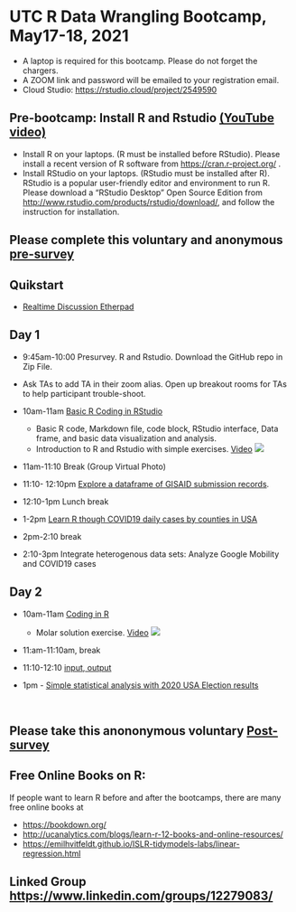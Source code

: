 # UTC R Data Wrangling Bootcamp, May17-18, 2021

* A laptop is required for this bootcamp. Please do not forget the chargers. 
* A ZOOM link and password will be emailed to your registration email. 
* Cloud Studio: https://rstudio.cloud/project/2549590 

## Pre-bootcamp: Install R and Rstudio [(YouTube video)](https://youtu.be/iGeHBlM6tSk)
* Install R on your laptops. (R must be installed before RStudio).
Please install a recent version of R software from https://cran.r-project.org/ .
* Install RStudio on your laptops. (RStudio must be installed after R).
RStudio is a popular user-friendly editor and environment to run R.
Please download a “RStudio Desktop” Open Source Edition from http://www.rstudio.com/products/rstudio/download/, and follow the instruction for installation.


## Please complete this voluntary and anonymous [pre-survey](https://forms.gle/J4JAzzxAXR3SnE7t7)

## Quikstart
* [Realtime Discussion Etherpad](https://etherpad.wikimedia.org/p/UTC-R-bootcamp2019)

## Day 1 
* 9:45am-10:00 	Presurvey. R and Rstudio. Download the GitHub repo in Zip File. 
* Ask TAs to add TA in their zoom alias. Open up breakout rooms for TAs to help participant trouble-shoot. 
* 10am-11am [Basic R Coding in RStudio](https://github.com/BDSpoke-UTC-Spelman-Tuskegee-WVU/R-coding-bootcamp/tree/master/0.Rstudio)
   * Basic R code, Markdown file, code block, RStudio interface, Data frame, and basic data visualization and analysis. 
   * Introduction to R and Rstudio with simple exercises. [Video](http://www.youtube.com/watch?v=LJIxbmDAhYM)
[![](https://i9.ytimg.com/vi/LJIxbmDAhYM/mq2.jpg?sqp=CLeo8vUF&rs=AOn4CLCVRPNCUV98kFe2aog51hZWwe5Ubg)](http://www.youtube.com/watch?v=LJIxbmDAhYM "BBD_simpleR")

* 11am-11:10 	Break (Group Virtual Photo)

* 11:10- 12:10pm [Explore a dataframe of GISAID submission records](https://github.com/BDSpoke-UTC-Spelman-Tuskegee-WVU/R-coding-bootcamp/blob/master/1.startR-with-Covid19/learningR_through_GISAID.Rmd). 

* 12:10-1pm 	Lunch break <br>


* 1-2pm [Learn R though COVID19 daily cases by counties in USA](https://github.com/BDSpoke-UTC-Spelman-Tuskegee-WVU/R-coding-bootcamp/blob/master/1.startR-with-Covid19/learningR_through_JHUCOVID19_data_analysis.Rmd)

* 2pm-2:10 break

* 2:10-3pm Integrate heterogenous data sets: Analyze Google Mobility and COVID19 cases

## Day 2 	

* 10am-11am	[Coding in R](https://github.com/BDSpoke-UTC-Spelman-Tuskegee-WVU/R-coding-bootcamp/tree/master/2.coding) 
   * Molar solution exercise. [Video](https://youtu.be/H0Zkc-RuY-0)
[![](https://i9.ytimg.com/vi/H0Zkc-RuY-0/mq1.jpg?sqp=CPCn8vUF&rs=AOn4CLDmqFrClihZ3d4JKvfx23kGJS91bQ)](https://youtu.be/H0Zkc-RuY-0 "Molar solution")

* 11:am-11:10am, break
* 11:10-12:10 [input, output](https://github.com/BDSpoke-UTC-Spelman-Tuskegee-WVU/R-coding-bootcamp/tree/master/3.input-output) 

* 1pm - [Simple statistical analysis with 2020 USA Election results](https://github.com/BDSpoke-UTC-Spelman-Tuskegee-WVU/R-coding-bootcamp/tree/master/4.simple_statistics_election20)

<br>

## Please take this anononymous voluntary [Post-survey](https://forms.gle/TUWXX6yGXEYwibze9) <br>

## Free Online Books on R: 
If people want to learn R before and after the bootcamps, there are many free online books at 
* https://bookdown.org/
* http://ucanalytics.com/blogs/learn-r-12-books-and-online-resources/
* https://emilhvitfeldt.github.io/ISLR-tidymodels-labs/linear-regression.html

## Linked Group https://www.linkedin.com/groups/12279083/
